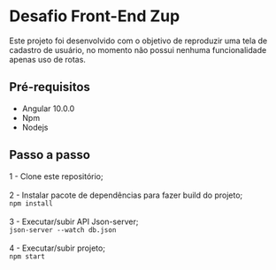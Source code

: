 # Desafio Front-End Zup

Este projeto foi desenvolvido com o objetivo de reproduzir uma tela de cadastro de usuário, no momento não possui nenhuma funcionalidade apenas uso de rotas.


## Pré-requisitos
- Angular 10.0.0
- Npm
- Nodejs

## Passo a passo

1 - Clone este repositório;
<br /> <br />
2 - Instalar pacote de dependências para fazer build do projeto;
<br /> `npm install`
<br /> <br />
3 - Executar/subir API Json-server;
<br /> `json-server --watch db.json`
<br /> <br />
4 - Executar/subir projeto;
<br /> `npm start`
